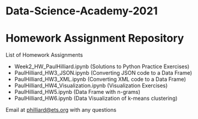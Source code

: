 # Data-Science-Academy-2021
# Homework Assignment Repository

List of Homework Assignments

* Week2_HW_PaulHilliard.ipynb (Solutions to Python Practice Exercises)
* PaulHilliard_HW3_JSON.ipynb (Converting JSON code to a Data Frame)
* PaulHilliard_HW3_XML.ipynb  (Converting XML code to a Data Frame)
* PaulHilliard_HW4_Visualization.ipynb (Visualization Exercises)
* PaulHilliard_HW5.ipynb (Data Frame with n-grams)
* PaulHilliard_HW6.ipynb (Data Visualization of k-means clustering)

Email at philliard@ets.org with any questions
